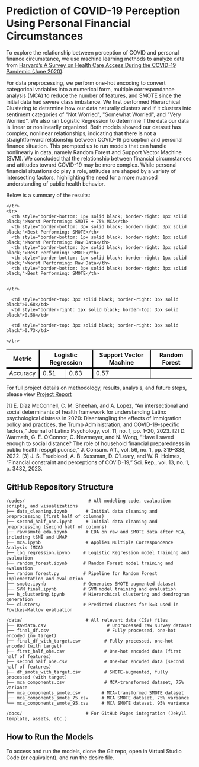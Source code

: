 # Prediction of COVID-19 Perception Using Personal Financial Circumstances

To explore the relationship between perception of COVID and personal finance circumstance, we use machine learning methods to analyze data from [Harvard’s A Survey on Health Care Access During the COVID-19 Pandemic (June 2020)](https/dataverse.harvard.edu/dataset.xhtml?persistentId=doi:10.7910/DVN/XCKM0V). 

For data preprocessing, we perform one-hot encoding to convert categorical variables into a numerical form, multiple correspondance analysis (MCA) to reduce the number of features, and SMOTE since the initial data had severe class imbalance. We first performed Hierarchical Clustering to determine how our data naturally clusters and if it clusters into sentiment categories of "Not Worried", "Somewhat Worried", and "Very Worried". We also ran Logistic Regression to determine if the data our data is linear or nonlinearlly organized. Both models showed our dataset has complex, nonlinear relationships, indicating that there is not a straightforward relationship between COVID-19 perception and personal finance situation. This prompted us to run models that can handle nonlinearly in data, namely Random Forest and Support Vector Machine (SVM). We concluded that the relationship between financial circumstances and attitudes toward COVID-19 may be more complex. While personal financial situations do play a role, attitudes are shaped by a variety of intersecting factors, highlighting the need for a more nuanced understanding of public health behavior.

Below is a summary of the results:


<table cellspacing="0" cellpadding="6" style="border-collapse: collapse; width: 100%;">
  <thead>
    <tr>
      <th rowspan="2" style="border-bottom: 3px solid black; border-right: 3px solid black;">Metric</th>
      <th colspan="2" style="border-bottom: 3px solid black; border-right: 3px solid black;">Logistic Regression</th>
      <th colspan="2" style="border-bottom: 3px solid black; border-right: 3px solid black;">Support Vector Machine</th>
      <th colspan="2" style="border-bottom: 3px solid black; border-right: 3px solid black;">Random Forest</th>


    </tr>
    <tr>
      <th style="border-bottom: 1px solid black; border-right: 1px solid black;">Worst Performing: SMOTE + 75% MCA</th>
      <th style="border-bottom: 3px solid black; border-right: 3px solid black;">Best Performing: SMOTE</th>
      <th style="border-bottom: 1px solid black; border-right: 1px solid black;">Worst Performing: Raw Data</th>
      <th style="border-bottom: 3px solid black; border-right: 3px solid black;">Best Performing: SMOTE</th>
      <th style="border-bottom: 1px solid black; border-right: 1px solid black;">Worst Performing: Raw Data</th>
      <th style="border-bottom: 3px solid black; border-right: 3px solid black;">Best Performing: SMOTE</th>


    </tr>
  </thead>
  <tbody>
    <tr>
      <td style="border-right: 3px solid black; border-top: 3px solid black;">Accuracy</td>
      <td style="border-top: 3px solid black; border-right: 1px solid black">0.51</td>
      <td style="border-top: 3px solid black; border-right: 3px solid black">0.63</td>
      <td style="border-right: 1px solid black; border-top: 3px solid black;">0.57</td>

      <td style="border-top: 3px solid black; border-right: 3px solid black">0.68</td>
      <td style="border-right: 1px solid black; border-top: 3px solid black">0.58</td>

      <td style="border-top: 3px solid black; border-right: 3px solid black">0.73</td>

    </tr>
  </tbody>
</table>

For full project details on methodology, results, analysis, and future steps, please view [Project Report]()


[1] E. Díaz McConnell, C. M. Sheehan, and A. Lopez, “An intersectional and social determinants of health framework for understanding Latinx psychological distress in 2020: Disentangling the effects of immigration policy and practices, the Trump Administration, and COVID-19-specific factors,” Journal of Latinx Psychology, vol. 11, no. 1, pp. 1–20, 2023.
[2] D. Warmath, G. E. O’Connor, C. Newmeyer, and N. Wong, “Have I saved enough to social distance? The role of household financial preparedness in public health respgit puonse,” J. Consum. Aff., vol. 56, no. 1, pp. 319–338, 2022.
[3] J. S. Trueblood, A. B. Sussman, D. O’Leary, and W. R. Holmes, “Financial constraint and perceptions of COVID-19,” Sci. Rep., vol. 13, no. 1, p. 3432, 2023.


## GitHub Repository Structure
```
/codes/                        # All modeling code, evaluation scripts, and visualizations
├── data_cleaning.ipynb       # Initial data cleaning and preprocessing (first half of columns)
├── second_half_ohe.ipynb     # Initial data cleaning and preprocessing (second half of columns)
├── raw+smote_eda.ipynb       # EDA on raw and SMOTE data after MCA, including tSNE and UMAP
├── mca.ipynb                 # Applies Multiple Correspondence Analysis (MCA)
├── log_regression.ipynb     # Logistic Regression model training and evaluation
├── random_forest.ipynb      # Random Forest model training and evaluation
├── random_forest.py         # Pipeline for Random Forest implementation and evaluation
├── smote.ipynb              # Generates SMOTE-augmented dataset
├── SVM_final.ipynb          # SVM model training and evaluation
├── h_clustering.ipynb       # Hierarchical clustering and dendrogram generation
└── clusters/                # Predicted clusters for k=3 used in Fowlkes-Mallow evaluation

/data/                        # All relevant data (CSV) files
├── Rawdata.csv                       # Unprocessed raw survey dataset
├── final_df.csv                      # Fully processed, one-hot encoded (no target)
├── final_df_with_target.csv         # Fully processed, one-hot encoded (with target)
├── first_half_ohe.csv               # One-hot encoded data (first half of features)
├── second_half_ohe.csv              # One-hot encoded data (second half of features)
├── df_smote_with_target.csv         # SMOTE-augmented, fully processed (with target)
├── mca_components.csv               # MCA-transformed dataset, 75% variance
├── mca_components_smote.csv        # MCA-transformed SMOTE dataset
├── mca_components_smote_75.csv     # MCA SMOTE dataset, 75% variance
└── mca_components_smote_95.csv     # MCA SMOTE dataset, 95% variance

/docs/                        # For GitHub Pages integration (Jekyll template, assets, etc.)
```
## How to Run the Models

To access and run the models, clone the Git repo, open in Virtual Studio Code (or equivalent), and run the desire file.

